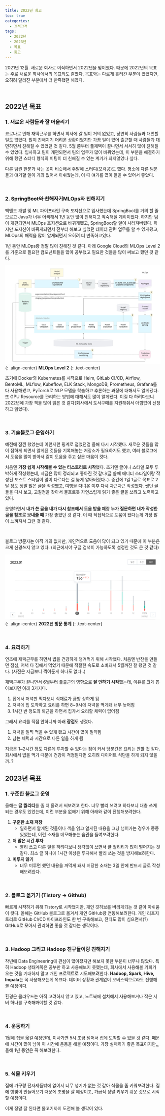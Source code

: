 ```yaml
---
title: 2022년 회고
toc: true
categories:
  - 끄적끄적
tags:
  - 2022년
  - 2023년
  - 목표
  - 회고
---
```


2021년 12월. 새로운 회사로 이직하면서 2022년을 맞이했다. 때문에 2022년의 목표는 주로 새로운 회사에서의 목표와도 같았다. 목표와는 다르게 흘러간 부분이 있었지만, 오히려 달라진 부분에서 더 만족했던 해였다.

<br>

## **2022년 목표**

### **1. 새로운 사람들과 잘 어울리기**

코로나로 인해 재택근무를 하면서 회사에 갈 일이 거의 없었고, 당연히 사람들과 대면할 일도 없었다. 많이 친해지기 어려운 상황이었지만 가끔 일이 있어 출근할 때 사람들과 대면하면서 친해질 수 있었던 것 같다. 5월 쯤부터 풀재택이 끝나면서 서서히 많이 친해질 수 있었다. 입사하고 팀이 개편되면서 팀의 업무가 많이 바뀌었는데, 이 부분을 해결하기 위해 했던 스터디 형식의 미팅이 더 친해질 수 있는 계기가 되지않았나 싶다. 

다른 팀원 한분과 사는 곳이 비슷해서 주말에 스터디(모각공)도 했다. 평소에 다른 팀분들과 얘기할 일이 거의 없어서 아쉬웠는데, 이 때 얘기를 많이 들을 수 있어서 좋았다. 

<br>

### **2. ~~SpringBoot와 친해지기~~MLOps와 친해지기**

백엔드 개발 및 ML 파이프라인 구축 포지션으로 입사했는데 SpringBoot를 거의 할 줄 모르고 Java가 너무 어색해서 1년 동안 많이 친해지고 익숙해질 계획이었다. 하지만 팀 이 개편되면서 MLOps 포지션으로 바뀌게됐고, SpringBoot할 일이 사라져버렸다. 하지만 포지션이 바뀌게되면서 전부터 해보고 싶었던 데이터 관련 업무를 할 수 있게됐고, MLOps의 매력을 많이 알게되면서 오히려 더 만족하고있다.

1년 동안 MLOps랑 정말 많이 친해진 것 같다. 아래 Google Cloud의 MLOps Level 2를 기준으로 필요한 컴포넌트들을 많이 공부했고 필요한 것들을 많이 써보고 했던 것 같다.

![MLOps Level 2](/assets/images/posts/2023-1-8-2022-retrospect/img-1.png){: .align-center}
**MLOps Level 2**
{: .text-center}

초기에 Docker와 Kubernetes를 시작으로 Helm, GitLab CI/CD, Airflow, BentoML, MLflow, Kubeflow, ELK Stack, MongoDB, Prometheus, Grafana를 다 사용해봤고, PyTorch로 NLP 모델을 학습하고 추론하는 과정에 대해서도 알게됐다. 또 GPU Resource를 관리하는 방법에 대해서도 많이 알게됐다. 이걸 다 하려다보니 2022년에 가장 책을 많이 읽은 것 같다(회사에서 도서구매를 지원해줘서 아낌없이 신청하고 읽었다).

<br>

### **3. 기술블로그 운영하기**

예전에 잠깐 했었는데 이런저런 핑계로 접었던걸 올해 다시 시작했다. 새로운 것들을 많이 접하게 되면서 알게된 것들을 기록해놓는 저장소가 필요하기도 했고, 여러 블로그에서 도움을 많이 받아서 같이 도움을 주고 싶은 마음이 컷다.

처음엔 **가장 쉽게 시작해볼 수 있는 티스토리로 시작**했다. 초기엔 글이나 스타일 모두 투박하게 작성했는데, 지금은 많이 정리되고 좋아진 것 같다(글 쓸때 에디터 스타일이랑 작성된 포스트 스타일이 많이 다르다는 걸 늦게 알아버렸다..). 중간에 1일 1글로 목표로 2달 정도 정말 많은 글을 작성했고, 여행을 다녀온 이후 다시 차근차근 작성했다. 썻던 글들을 다시 보고, 고칠점을 찾아서 물흐르듯 자연스럽게 읽기 좋은 글을 쓰려고 노력하고있다.

운영하면서 **내가 쓴 글을 내가 다시 참조해서 도움 받을 때**랑 **누가 질문하면 내가 작성한 글을 참조로 보내줄 때** 가장 좋았던 것 같다. 이 때 직접적으로 도움이 됐다는게 가장 많이 느껴져서 그런 것 같다.

<br>

블로그 방문자는 아직 거의 없지만, 개인적으로 도움이 많이 되고 있기 때문에 이 부분은 크게 신경쓰지 않고 있다. (최근에서야 구글 검색이 가능하도록 설정한 것도 큰 것 같다)

![](/assets/images/posts/2023-1-8-2022-retrospect/img-2.png){: .align-center}
**2022년 방문 통계**
{: .text-center}

<br>

### **4. 요리하기**

연초에 재택근무를 하면서 밥을 건강하게 챙겨먹기 위해 시작했다. 처음엔 반찬을 만들면 점심, 저녁 다 집에서 먹었기 때문에 적절한 속도로 소비돼서 5월까진 잘 됐던 것 같다. (사진은 지금보니 찍어둔게 하나도 없다..)

재택근무가 끝나면서 6월부터 풀출근의 영향으로 **잘 안하기 시작**했는데, 이유를 크게 뽑아보자면 아래 3가지다.

1. 집에서 저녁만 먹다보니 식재료가 금방 상하게 됨
2. 저녁에 집 도착하고 요리를 하면 8~9시에 저녁을 먹게돼 너무 늦어짐
3. 1시간 반 정도의 퇴근을 하면서 집가서 요리할 체력이 없어짐

그래서 요리를 직접 안하니까 아래 **장점**도 생겼다.

1. 저녁을 일찍 먹을 수 있게 됐고 시간이 많이 절약됨
2. 남는 체력과 시간으로 다른 일을 하게 됨

지금은 1~2시간 정도 다른데 투자할 수 있다는 점이 커서 당분간은 요리는 안할 것 같다. 회사에서 밥을 먹기 때문에 건강이 걱정된다면 오히려 다이어트 식단을 하게 되지 않을까..?
 
<br>

## **2023년 목표**

### **1. 꾸준한 블로그 운영**

올해는 **글 퀄리티**를 좀 더 올려서 써보려고 한다. 너무 빨리 쓰려고 하다보니 대충 쓰게되는 경우도 있었는데, 이런 부분을 없애기 위해 아래와 같이 진행해보려한다.

1. **꾸준한 소재 저장**
	* 일하면서 알게된 것들이나 책을 읽고 알게된 내용을 그냥 넘어가는 경우가 종종 있었는데, 이런 소재를 메모해놓는 습관을 들여보려한다.
2. **더 많은 시간 투자**
	* 빨리 쓰고 다른 일을 하려다보니 생각없이 쓰면서 글 퀄리티가 많이 떨어지는 것 같다. 최소 글 하나에 1시간 이상은 투자해서 빨리 쓰는 것을 방지해보려한다.
3. **미루지 않기**
	* 너무 미루면 했던 내용을 까먹게 돼서 저장한 소재는 3일 안에 반드시 글로 작성해보려한다.

<br>

### **2. 블로그 옮기기 (Tistory -> Github)**

빠르게 시작하기 위해 Tistory로 시작했지만, 개인 깃허브를 버리게되는 것 같아 아쉬움이 컷다. 올해는 GitHub 블로그로 옮겨서 개인 GitHub랑 연동해보려한다. 개인 리포지토리로 GitHub CI/CD 파이프라인도 한 번 구축해보고, 잔디도 많이 심으면서(?) GitHub로 모아서 관리하면 좋을 것 같다는 생각이다.

<br>

### **3. Hadoop 그리고 Hadoop 친구들이랑 친해지기**

작년에 Data Engineering에 관심이 많아졌지만 해보지 못한 부분이 너무나 많았다. 특히 Hadoop 생태계쪽은 공부만 하고 사용해보지 못했는데, 회사에서 사용해볼 기회가 오는 것을 기대하지 말고 개인 프로젝트로 시도해보려한다. **Hadoop, Spark, Hive, Impala**는 꼭 사용해보는게 목표다. 데이터 상황과 관계없이 오버스펙으로라도 진행해 볼 예정이다.

환경은 클라우드는 아직 고려하지 않고 있고, 노트북에 설치해서 사용해보거나 작은 서버 하나를 구축해봐야할 것 같다.

<br>

### **4. 운동하기**

1월에 집을 옮길 예정인데, 이사가면 5시 조금 넘어서 집에 도착할 수 있을 것 같다. 때문에 시간이 많이 남아 이 시간에 운동을 해볼 예정이다. 가장 실패하기 좋은 목표이지만,,, 올해 1년 동안은 꼭 해보려한다. 

<br>

### **5. 식물 키우기**

집에 가구랑 전자제품밖에 없어서 너무 생기가 없는 것 같아 식물을 좀 키워보려한다. 집에 햇빛이 안들어오기 때문에 조명을 살 예정이고, 가급적 정말 키우기 쉬운 것으로 시작할 예정이다.

이게 정말 잘 된다면 물고기까지 도전해 볼 생각이 있다.
